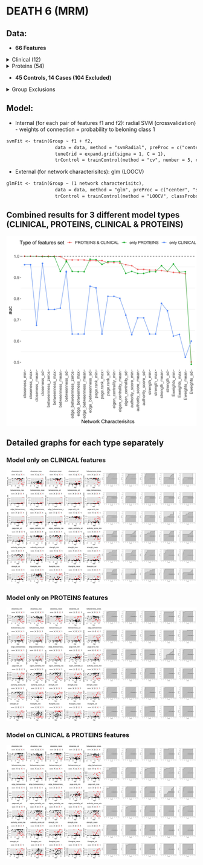  
# DEATH 6 (MRM)
 
## Data: 
- **66 Features**
<details>
<summary>Clinical (12)</summary>
 <pre>
 I.Age, charlson, N.THROMBOZYTEN, N.GOT..AST..HP, N.GPT..ALT..HP, N.LDH.HP, N.CRP.HP, N.PROCALCITONIN, 
 N.INR, N.QUICK..TPZ., N.KREATININ..JAFFe..HP, N.APTT
 </pre>
</details>
<details>
<summary>Proteins (54)</summary>
 <pre>
A2M, AGT, AHSG, ALB, AMBP, APOA1, APOB, APOE, APOH, B2M, C1QA, C1QB, C1QC, C3, C4A, C4B, C5, CP, 
CRP, CST3, F10, F11, F12, F13A1, F13B, F2, F5, F9, FGA, FGB, FN1, HBA1, HBB, HP, HPX, KLKB1, LPA, 
LYZ, ORM1, ORM2, PLG, PPBP, PROS1, RBP4, S100A8, S100A9, SERPINA1, SERPINC1, SERPINF2, SERPING1, 
SHBG, TF, TTR, VWF
 </pre>
</details>

- **45 Controls, 14 Cases (104 Excluded)**
 <details>
<summary>Group Exclusions</summary>
<br>From the point a patient has a WHO>=6, they die (1) or survive (0)	
<br>
<pre>
| Aux.Id      | Group    | Reason for exclusion                |
|-------------|----------|-------------------------------------|
| C19-CB-0000 | Excluded | Incomplete data                     |
| C19-CB-0001 | Excluded | All points <6                       |
| C19-CB-0003 | Excluded | All points <6                       |
| C19-CB-0005 | Excluded | All points <6                       |
| C19-CB-0008 | 0        |                                     |
| C19-CB-0009 | 0        |                                     |
| C19-CB-0010 | Excluded | All points <6                       |
| C19-CB-0012 | 0        |                                     |
| C19-CB-0013 | 1        |                                     |
| C19-CB-0016 | 1        |                                     |
| C19-CB-0018 | Excluded | All points <6                       |
| C19-CB-0020 | 0        |                                     |
| C19-CB-0021 | 0        |                                     |
| C19-CB-0022 | Excluded | All points <6                       |
| C19-CB-0023 | Excluded | All points <6                       |
| C19-CB-0025 | 0        |                                     |
| C19-CB-0026 | Excluded | All points <6                       |
| C19-CB-0029 | Excluded | All points <6                       |
| C19-CB-0030 | Excluded | All points <6                       |
| C19-CB-0032 | 1        |                                     |
| C19-CB-0033 | 0        |                                     |
| C19-CB-0035 | Excluded | All points <6                       |
| C19-CB-0036 | 1        |                                     |
| C19-CB-0037 | Excluded | All points <6                       |
| C19-CB-0038 | Excluded | All points <6                       |
| C19-CB-0039 | Excluded | All points <6                       |
| C19-CB-0041 | Excluded | All points <6                       |
| C19-CB-0042 | Excluded | All points <6                       |
| C19-CB-0043 | Excluded | All points <6                       |
| C19-CB-0044 | Excluded | All points <6                       |
| C19-CB-0045 | Excluded | All points <6                       |
| C19-CB-0046 | Excluded | All points <6                       |
| C19-CB-0047 | Excluded | All points <6                       |
| C19-CB-0048 | Excluded | All points <6                       |
| C19-CB-0049 | Excluded | All points <6                       |
| C19-CB-0050 | Excluded | All points <6                       |
| C19-CB-0051 | Excluded | All points <6                       |
| C19-CB-0052 | Excluded | All points <6                       |
| C19-CB-0053 | Excluded | All points <6                       |
| C19-CB-0054 | Excluded | All points <6                       |
| C19-CB-0055 | Excluded | All points <6                       |
| C19-CB-0056 | Excluded | All points <6                       |
| C19-CB-0057 | 0        |                                     |
| C19-CB-0058 | 0        |                                     |
| C19-CB-0059 | 1        |                                     |
| C19-CB-0060 | Excluded | All points <6                       |
| C19-CB-0061 | 0        |                                     |
| C19-CB-0062 | 0        |                                     |
| C19-CB-0063 | Excluded | All points <6                       |
| C19-CB-0064 | 0        |                                     |
| C19-CB-0065 | Excluded | All points <6                       |
| C19-CB-0066 | Excluded | All points <6                       |
| C19-CB-0067 | Excluded | All points <6                       |
| C19-CB-0068 | Excluded | All points <6                       |
| C19-CB-0069 | Excluded | All points <6                       |
| C19-CB-0070 | Excluded | All points <6                       |
| C19-CB-0071 | Excluded | All points <6                       |
| C19-CB-0072 | Excluded | All points <6                       |
| C19-CB-0073 | Excluded | All points <6                       |
| C19-CB-0075 | Excluded | All points <6                       |
| C19-CB-0076 | 0        |                                     |
| C19-CB-0077 | Excluded | All points <6                       |
| C19-CB-0078 | Excluded | All points <6                       |
| C19-CB-0082 | 1        |                                     |
| C19-CB-0083 | 1        |                                     |
| C19-CB-0084 | Excluded | Incomplete data                     |
| C19-CB-0085 | 0        |                                     |
| C19-CB-0086 | Excluded | All points <6                       |
| C19-CB-0087 | Excluded | All points <6                       |
| C19-CB-0088 | Excluded | All points <6                       |
| C19-CB-0089 | Excluded | All points <6                       |
| C19-CB-0090 | 0        | But first point missing.            |
| C19-CB-0091 | 0        |                                     |
| C19-CB-0092 | Excluded | All points <6                       |
| C19-CB-0094 | 1        |                                     |
| C19-CB-0095 | Excluded | All points <6                       |
| C19-CB-0096 | Excluded | Incomplete data                     |
| C19-CB-0097 | Excluded | Refused treatment and died          |
| C19-CB-0098 | 0        |                                     |
| C19-CB-0099 | 0        |                                     |
| C19-CB-0100 | Excluded | All points <6                       |
| C19-CB-0101 | Excluded | All points <6                       |
| C19-CB-0102 | Excluded | Incomplete data                     |
| C19-CB-0103 | 1        |                                     |
| C19-CB-0104 | Excluded | Incomplete data                     |
| C19-CB-0106 | Excluded | Incomplete data                     |
| C19-CB-0107 | Excluded | All points <6                       |
| C19-CB-0108 | 0        |                                     |
| C19-CB-0109 | 0        |                                     |
| C19-CB-0111 | Excluded | Incomplete data                     |
| C19-CB-0112 | 1        |                                     |
| C19-CB-0113 | 0        |                                     |
| C19-CB-0114 | Excluded | All points <6                       |
| C19-CB-0115 | Excluded | All points <6                       |
| C19-CB-0116 | Excluded | All points <6                       |
| C19-CB-0117 | Excluded | All points <6                       |
| C19-CB-0118 | Excluded | All points <6                       |
| C19-CB-0119 | Excluded | All points <6                       |
| C19-CB-0120 | 0        |                                     |
| C19-CB-0121 | Excluded | All points <6                       |
| C19-CB-0122 | 0        |                                     |
| C19-CB-0123 | 0        |                                     |
| C19-CB-0124 | 0        |                                     |
| C19-CB-0125 | Excluded | All points <6                       |
| C19-CB-0126 | 0        |                                     |
| C19-CB-0127 | 0        |                                     |
| C19-CB-0128 | 1        |                                     |
| C19-CB-0129 | Excluded | All points <6                       |
| C19-CB-0130 | 0        |                                     |
| C19-CB-0131 | Excluded | All points <6                       |
| C19-CB-0132 | Excluded | Refused treatment and died          |
| C19-CB-0133 | 0        |                                     |
| C19-CB-0134 | Excluded | All points <6                       |
| C19-CB-0135 | 0        |                                     |
| C19-CB-0136 | 0        |                                     |
| C19-CB-0137 | 0        |                                     |
| C19-CB-0138 | Excluded | Incomplete data                     |
| C19-CB-0139 | Excluded | Incomplete data                     |
| C19-CB-0140 | Excluded | Incomplete data                     |
| C19-CB-0141 | Excluded | Incomplete data                     |
| C19-CB-0142 | 0        |                                     |
| C19-CB-0143 | Excluded | Incomplete data                     |
| C19-CB-0144 | Excluded | Incomplete data                     |
| C19-CB-0145 | Excluded | Incomplete data                     |
| C19-CB-0147 | Excluded | Incomplete data                     |
| C19-CB-0148 | Excluded | Incomplete data                     |
| C19-CB-0149 | Excluded | Incomplete data                     |
| C19-CB-0150 | 0        |                                     |
| C19-CB-0151 | Excluded | All points <6                       |
| C19-CB-0152 | Excluded | All points <6                       |
| C19-CB-0155 | Excluded | All points <6                       |
| C19-CB-0157 | Excluded | All points <6                       |
| C19-CB-0159 | 0        |                                     |
| C19-CB-0160 | 1        |                                     |
| C19-CB-0162 | 0        |                                     |
| C19-CB-0164 | 0        |                                     |
| C19-CB-0165 | 0        |                                     |
| C19-CB-0166 | Excluded | All points <6                       |
| C19-CB-0167 | Excluded | All points <6                       |
| C19-CB-0168 | Excluded | All points <6                       |
| C19-CB-0169 | 1        |                                     |
| C19-CB-0170 | 1        | But first point missing (assume >5) |
| C19-CB-0175 | Excluded | Incomplete data                     |
| C19-CB-0176 | 0        |                                     |
| C19-CB-0179 | Excluded | All points <6                       |
| C19-CB-0180 | Excluded | Incomplete data                     |
| C19-CB-0181 | 0        |                                     |
| C19-CB-0196 | Excluded | All points <6                       |
| C19-CB-0197 | Excluded | All points <6                       |
| C19-CB-0198 | 0        |                                     |
| C19-CB-0199 | 0        |                                     |
| C19-CB-0214 | 0        |                                     |
| C19-CB-0215 | 0        |                                     |
| C19-CB-0216 | Excluded | All points <6                       |
| C19-CB-0217 | Excluded | All points <6                       |
| C19-CB-0218 | 0        |                                     |
| C19-CB-0219 | Excluded | All points <6                       |
| C19-CB-0220 | Excluded | Refused treatment and died          |
| C19-CB-0221 | Excluded | All points <6                       |
| C19-CB-0222 | Excluded | All points <6                       |
| C19-CB-0223 | Excluded | All points <6                       |
| C19-CB-0224 | Excluded | All points <6                       |
| C19-CB-0225 | Excluded | Incomplete data                     |
</pre>
</details>
 
## Model:
 - Internal (for each pair of features f1 and f2): radial SVM (crossvalidation) - weights of connection = probability to beloning class 1
 ```markdown
 svmFit <- train(Group ~ f1 + f2,
                   data = data, method = "svmRadial", preProc = c("center", "scale"),metric = "ROC",
                   tuneGrid = expand.grid(sigma = 1, C = 1),
                   trControl = trainControl(method = "cv", number = 5, classProbs = TRUE, summaryFunction = twoClassSummary))
 ```
 - External (for network characterisitcs): glm (LOOCV)
 ```markdown
 glmFit <- train(Group ~ (1 network characterisitc),
                   data = data, method = "glm", preProc = c("center", "scale"), metric = "ROC",
                   trControl = trainControl(method = "LOOCV", classProbs = TRUE, summaryFunction = twoClassSummary))
 ```
## Combined results for 3 different model types (CLINICAL,  PROTEINS, CLINICAL & PROTEINS)
![Image](FINAL_MRM_DIED_6.jpg)

## Detailed graphs for each type separately
### Model only on CLINICAL features
![Image](RESULTS_MRM_DIED_6_clinical_1.jpg)
### Model only on PROTEINS features
![Image](RESULTS_MRM_DIED_6_proteins_1.jpg)
### Model on CLINICAL & PROTEINS features
![Image](RESULTS_MRM_DIED_6_full_1.jpg)

